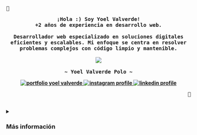 <div align="center">
<p align="left">
  <samp>🐧</samp>
</p>

<p align="center">
  <samp>
    <b>
    ¡Hola :) Soy Yoel Valverde!
    <br />
    +2 años de experiencia en desarrollo web.
    <br /><br />
    Desarrollador web especializado en soluciones digitales eficientes y escalables. Mi enfoque se centra en resolver problemas complejos con código limpio y mantenible.
    <br /><br />
    <image src="https://readme-typing-svg.herokuapp.com?font=Iosevka&size=16&color=fe094e&duration=8000&center=true&width=464&height=45&lines=Desarrollador+de+software+⌨️" />
    <br /><br />
    <b>
      ~ Yoel Valverde Polo ~
    </b>
    <div align="center">
      <a href="https://yoelvalverde.dev" target="_blank">
        <img src="https://img.shields.io/badge/Portfolio-fe094e.svg?&logo=GitHub-Sponsors&logoSize=24&logoColor=white" alt="portfolio yoel valverde" />
      </a>
      <a href="https://instagram.com/yoelvp73" target="_blank">
        <img src="https://img.shields.io/badge/Instagram-DC4085.svg?logo=Instagram&logoSize=24&logoColor=white" alt="instagram profile" />
      </a>
      <a href="https://linkedin.com/in/yoelvalverde" target="_blank">
        <img src="https://img.shields.io/badge/LinkedIn-%230077B5.svg?logo=linkedin&logoSize=24&logoColor=white" alt="linkedin profile" />
      </a>
    </div>
  </samp>
</p>
<p align="right">
  <samp>🐧</samp>
</p>
</div>
<br>

<!-- More info -->
<details>
<summary>
  <samp>
  </samp>
  <h3 syles="display:inline;">Más información</h3>
</summary>


### Habilidades
[![My Skills](https://skillicons.dev/icons?i=html,css,js,ts,react,astro,bootstrap,tailwind,sass,styledcomponents&theme=dark)](https://skillicons.dev)


### Otras habilidades
[![Other skills](https://skillicons.dev/icons?i=nodejs,express,nest,php,laravel,mysql,postgres&theme=dark)](https://skillicons.dev)


### Herramientas
[![Other skills](https://skillicons.dev/icons?i=linux,arch,neovim,nginx,git,github,figma,postman,vscode,npm,notion,discord&theme=dark)](https://skillicons.dev)


### Estadísticas
<img src="https://github-readme-stats.vercel.app/api?username=yoelvp&theme=gruvbox&hide_border=false&include_all_commits=false&count_private=false" />
<br/><br/>
<img src="https://github-readme-streak-stats.herokuapp.com/?user=yoelvp&theme=gruvbox&hide_border=false" />
<br/><br/>
<img src="https://github-readme-stats.vercel.app/api/top-langs/?username=yoelvp&theme=gruvbox&hide_border=false&include_all_commits=false&count_private=false&layout=compact" />


### Logros
<img src="https://github-profile-trophy.vercel.app/?username=yoelvp&theme=gruvbox&no-frame=false&no-bg=false&margin-w=4"/>


### Notas
[![Quotes](https://quotes-github-readme.vercel.app/api?type=horizontal&theme=gruvbox&border=true&margin-w=4)](https://github.com/piyushsuthar/github-readme-quotes)
</details>
